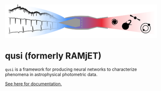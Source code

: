 ![ramjet_engine](docs/ramjet_engine.png)

# qusi (formerly RAMjET)

`qusi` is a framework for producing neural networks to characterize phenomena in astrophysical photometric data.

[See here for documentation.](https://qusi.readthedocs.io/en/latest/)
